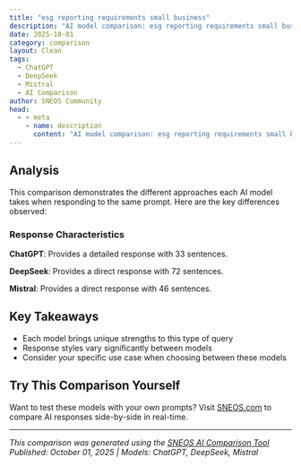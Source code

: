 ```yaml
---
title: "esg reporting requirements small business"
description: "AI model comparison: esg reporting requirements small business..."
date: 2025-10-01
category: comparison
layout: Clean
tags:
  - ChatGPT
  - DeepSeek
  - Mistral
  - AI Comparison
author: SNEOS Community
head:
  - - meta
    - name: description
      content: "AI model comparison: esg reporting requirements small business..."
---
```


<ChatComparison
  title="esg reporting requirements small business"
  prompt="esg reporting requirements small business"
  :responses='{"ChatGPT": "ESG (Environmental, Social, and Governance) reporting requirements for small businesses can vary depending on the country, industry, and specific regulations. However, compared to large corporations, small businesses often face less stringent or voluntary requirements. Here\u2019s an overview:\n\n### 1. **Understanding ESG Reporting**\n- **Environmental:** Impact on natural resources, energy use, waste management, emissions, etc.\n- **Social:** Labor practices, community engagement, diversity and inclusion, human rights, etc.\n- **Governance:** Corporate governance, ethics, transparency, anti-corruption measures, etc.\n\n---\n\n### 2. **General ESG Reporting Requirements for Small Businesses**\n\n- **Voluntary vs. Mandatory:** Most small businesses are not legally required to provide formal ESG reports unless they are part of a supply chain that requires it or fall under specific regulations.\n- **Materiality Focus:** Small businesses should focus on the most material (relevant) ESG factors that impact their operations.\n- **Simplicity and Transparency:** Reports should be clear and not overly complex, making information accessible to stakeholders.\n\n---\n\n### 3. **Common ESG Reporting Frameworks Relevant for Small Businesses**\n- **Global Reporting Initiative (GRI):** Provides standards that can be scaled to the size of the business.\n- **Sustainable Accounting Standards Board (SASB):** Industry-specific standards that highlight financially material ESG issues.\n- **CDP (Carbon Disclosure Project):** For environmental disclosures, especially related to carbon emissions.\n- **UN Global Compact:** Voluntary principles on human rights, labor, environment, and anti-corruption.\n- **B Corp Certification:** For companies looking to meet higher social and environmental standards.\n\n---\n\n### 4. **Steps for Small Businesses to Start ESG Reporting**\n\n- **Identify Key ESG Issues:** Based on industry, location, and stakeholder interests.\n- **Gather Data:** Energy consumption, waste production, employee statistics, governance practices.\n- **Set Goals:** Define measurable objectives for improvement.\n- **Report:** Use simple templates or existing frameworks.\n- **Communicate:** Share the ESG report with customers, investors, employees, and partners.\n\n---\n\n### 5. **Legal and Regulatory Landscape**\n\n- **Europe:** The EU\u2019s Corporate Sustainability Reporting Directive (CSRD) largely targets larger companies but may impact small businesses indirectly through supply chains.\n- **United States:** No federal-level mandatory ESG reporting for small businesses; some states or industries may have specific rules.\n- **Other Jurisdictions:** Vary widely; SMEs might be required to report if operating in or supplying multinational corporations.\n\n---\n\n### 6. **Benefits of ESG Reporting for Small Businesses**\n\n- Improved reputation and customer trust\n- Better risk management\n- Access to new markets and investors\n- Operational cost savings through efficiency\n- Enhanced employee engagement and retention\n\n---\n\n### 7. **Resources**\n- Local chambers of commerce or small business associations may offer ESG guidance.\n- Online tools and software for ESG data collection and reporting tailored for small businesses.\n- Consulting services specializing in sustainability for SMEs.\n\n---\n\nIf you provide the country or industry your small business operates in, I can help tailor the information more specifically!", "DeepSeek": "Of course. This is a common and important question for small business owners. The landscape of ESG (Environmental, Social, and Governance) reporting can seem overwhelming, but the reality for most small businesses is more manageable.\n\nHere\u2019s a clear, actionable guide to ESG reporting requirements for small businesses.\n\n### The Short Answer: The Direct Legal Requirement\n\nAs of today, **there are generally no direct, mandatory ESG reporting requirements for privately-held small businesses in most jurisdictions, including the United States.**\n\nThe major new regulations (like the EU\u0027s CSRD and the SEC\u0027s climate disclosure rules) primarily target large, publicly-traded companies. However, this is changing rapidly, and the *indirect* pressure on small businesses is already significant.\n\n---\n\n### The Real Pressure: Indirect Requirements (The \u0022Supply Chain Squeeze\u0022)\n\nThis is the most important concept for a small business owner to understand. While you may not have to report to a government body, your **larger clients and corporate customers likely do.**\n\nIf you are a supplier, vendor, or partner to a large corporation, they will increasingly require you to provide ESG-related data so *they* can meet their own reporting obligations. This creates a \u0022trickle-down\u0022 effect.\n\n**You might be asked for:**\n* Your carbon footprint (Scope 1 \u0026 2 emissions, and eventually Scope 3).\n* Your diversity, equity, and inclusion (DEI) policies and statistics.\n* Your labor practices and employee benefits.\n* Your waste management and recycling policies.\n* Your data security and governance practices.\n\n**Failure to provide this information can mean losing a contract or being disqualified from bidding.**\n\n---\n\n### A Practical, 5-Step Guide for Small Businesses\n\nDon\u0027t think of ESG as a burdensome reporting exercise. Frame it as a **strategic business improvement plan** that also prepares you for future requests.\n\n#### Step 1: Start with a Basic Materiality Assessment\n* **What it is:** Identify the ESG issues that matter most to your business and your stakeholders (customers, employees, investors, community).\n* **How to do it:** Ask simple questions:\n * **Environmental:** What are our biggest energy costs? How much waste do we produce? What\u0027s in our supply chain?\n * **Social:** How do we treat our employees? Is our workplace safe and inclusive? How do we engage with our local community?\n * **Governance:** Who is in charge? Do we have ethical business practices? How do we manage data privacy?\n\n#### Step 2: Gather Easy Wins and Baseline Data\nYou can\u0027t manage what you don\u0027t measure. Start tracking a few key metrics.\n* **Environmental:**\n * **Energy:** Monthly electricity and gas bills (kWh and therms).\n * **Waste:** Number of trash/recycling/compost bins picked up weekly.\n * **Travel:** Mileage for company vehicles or employee travel.\n* **Social:**\n * **Employees:** Track employee turnover rate, training hours, and conduct a simple anonymous satisfaction survey.\n * **Community:** Track volunteer hours or charitable donations.\n* **Governance:**\n * Document key company policies (Code of Conduct, Data Privacy Policy, Whistleblower Policy).\n\n#### Step 3: Develop Simple Policies and Set Goals\nFormalize your commitments. You don\u0027t need a 100-page document.\n* Write a one-page **Environmental Policy** committing to reducing waste and energy use.\n* Write a one-page **Diversity \u0026 Inclusion Statement**.\n* Set a simple, achievable goal: *\u0022Reduce paper usage by 20% in the next year\u0022* or *\u0022Implement a flexible work policy by Q3.\u0022*\n\n#### Step 4: Communicate Informally (For Now)\nYou don\u0027t need a formal, glossy ESG report.\n* Add a \u0022Our Commitment\u0022 page to your website summarizing your policies and goals.\n* Share your progress in a blog post, newsletter, or social media update.\n* Talk about your ESG efforts in sales pitches and client meetings\u2014it\u2019s a powerful differentiator.\n\n#### Step 5: Prepare for Formal Questionnaires\nWhen a large client sends you an ESG questionnaire (like one from **EcoVadis, CDP, or a custom supplier survey**), you won\u0027t be starting from scratch. You\u0027ll have your data, policies, and goals ready to go.\n\n---\n\n### Key Frameworks (For When You\u0027re Ready)\n\nAs you grow, you may want to align with a global framework. Don\u0027t start here, but be aware of them.\n* **GRI (Global Reporting Initiative):** The most widely used global standard.\n* **SASB (Sustainability Accounting Standards Board):** Now part of the IFRS Foundation\u0027s ISSB, it provides industry-specific standards.\n* **UN SDGs (Sustainable Development Goals):** A great set of 17 global goals to align your business with.\n\n### Benefits Beyond Compliance\n\nFocusing on ESG isn\u0027t just about avoiding risk; it\u0027s about creating value.\n* **Cost Savings:** Reducing energy and waste saves money.\n* **Attracting Talent:** Top talent, especially younger generations, prefers to work for responsible companies.\n* **Winning Business:** It\u0027s a key differentiator for B2B sales.\n* **Access to Capital:** Banks and investors are increasingly using ESG criteria.\n\n### Summary \u0026 Key Takeaway\n\n1. **Direct Legal Requirement?** No, for now.\n2. **Indirect Business Requirement?** Yes, absolutely, and it\u0027s growing fast.\n3. **What Should You Do?** Start small. Treat ESG as a continuous improvement process for your business. Measure a few things, set simple goals, and communicate your progress. This will prepare you for any formal requests and unlock new business opportunities.\n\n**Start today by picking one thing\u2014like tracking your electricity usage or drafting a simple diversity statement. The most important step is the first one.**", "Mistral": "Environmental, Social, and Governance (ESG) reporting is becoming increasingly important for businesses of all sizes, including small businesses. While the specific requirements can vary depending on the jurisdiction and industry, here are some general guidelines and considerations for small businesses:\n\n### 1. **Understanding ESG Reporting**\nESG reporting involves disclosing information about a company\u0027s environmental, social, and governance practices. This can include:\n- **Environmental**: Carbon footprint, energy consumption, waste management, and sustainability initiatives.\n- **Social**: Labor practices, community engagement, diversity and inclusion, and employee well-being.\n- **Governance**: Board composition, executive compensation, ethics, and compliance.\n\n### 2. **Regulatory Requirements**\nDifferent countries and regions have varying regulatory requirements for ESG reporting. For example:\n- **European Union**: The EU\u0027s Corporate Sustainability Reporting Directive (CSRD) requires large companies to report on ESG factors, but small businesses may also need to comply if they are part of a larger supply chain.\n- **United States**: The Securities and Exchange Commission (SEC) has proposed rules that would require public companies to disclose certain climate-related information. While these rules primarily affect public companies, they can have a trickle-down effect on suppliers and partners.\n- **Other Regions**: Countries like Australia, Canada, and Japan also have their own ESG reporting frameworks and requirements.\n\n### 3. **Voluntary Standards and Frameworks**\nEven if not legally required, small businesses can benefit from adopting voluntary ESG reporting standards. Common frameworks include:\n- **Global Reporting Initiative (GRI)**: Provides guidelines for reporting on a wide range of ESG factors.\n- **Sustainability Accounting Standards Board (SASB)**: Offers industry-specific standards for reporting on material sustainability issues.\n- **Task Force on Climate-related Financial Disclosures (TCFD)**: Focuses on climate-related risks and opportunities.\n\n### 4. **Benefits of ESG Reporting for Small Businesses**\n- **Attracting Investors**: Investors are increasingly looking for companies with strong ESG performance.\n- **Customer Loyalty**: Consumers are more likely to support businesses that align with their values.\n- **Risk Management**: Identifying and mitigating ESG risks can improve long-term sustainability.\n- **Operational Efficiency**: ESG initiatives can lead to cost savings and improved operational efficiency.\n\n### 5. **Steps to Implement ESG Reporting**\n1. **Assess Current Practices**: Evaluate your current environmental, social, and governance practices.\n2. **Identify Key Stakeholders**: Engage with employees, customers, suppliers, and other stakeholders to understand their ESG expectations.\n3. **Set Goals and Targets**: Establish clear, measurable goals for improving ESG performance.\n4. **Collect Data**: Gather data on key ESG metrics. This may involve setting up new data collection processes.\n5. **Report and Communicate**: Prepare an ESG report and communicate your findings to stakeholders. This can be done through a dedicated sustainability report, website updates, or other communication channels.\n6. **Continuous Improvement**: Regularly review and update your ESG practices and reporting to ensure ongoing improvement.\n\n### 6. **Resources and Support**\n- **Consultants**: Hire ESG consultants who can provide tailored advice and support.\n- **Software Tools**: Use ESG reporting software to streamline data collection and reporting.\n- **Industry Associations**: Join industry associations that offer resources and support for ESG reporting.\n\n### 7. **Compliance and Auditing**\n- **Internal Audits**: Conduct regular internal audits to ensure compliance with ESG reporting standards.\n- **External Audits**: Consider hiring external auditors to verify the accuracy and completeness of your ESG reports.\n\n### Conclusion\nWhile ESG reporting may seem daunting for small businesses, it can offer significant benefits and help build a more sustainable and resilient organization. By understanding the requirements, adopting best practices, and leveraging available resources, small businesses can effectively integrate ESG reporting into their operations."}' 
  published-date="15:36"
/>

## Analysis

This comparison demonstrates the different approaches each AI model takes when responding to the same prompt. Here are the key differences observed:

### Response Characteristics

**ChatGPT**: Provides a detailed response with 33 sentences. 

**DeepSeek**: Provides a direct response with 72 sentences. 

**Mistral**: Provides a direct response with 46 sentences. 

## Key Takeaways

- Each model brings unique strengths to this type of query
- Response styles vary significantly between models
- Consider your specific use case when choosing between these models

## Try This Comparison Yourself

Want to test these models with your own prompts? Visit [SNEOS.com](https://sneos.com) to compare AI responses side-by-side in real-time.

---

*This comparison was generated using the [SNEOS AI Comparison Tool](https://sneos.com)*
*Published: October 01, 2025 | Models: ChatGPT, DeepSeek, Mistral*
